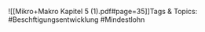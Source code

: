 
![[Mikro+Makro Kapitel 5 (1).pdf#page=35]]Tags & Topics:
   #Beschftigungsentwicklung
   #Mindestlohn